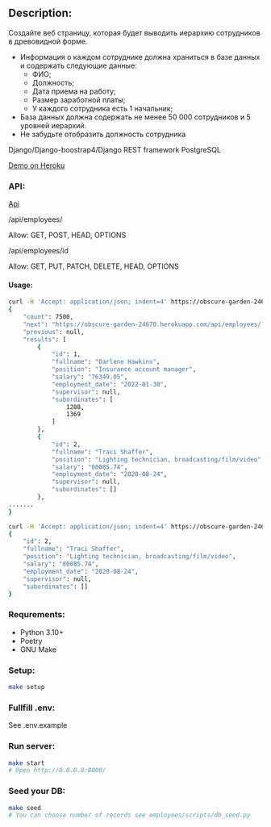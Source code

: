 ## Description:
Создайте веб страницу, которая будет выводить иерархию сотрудников в
древовидной форме.
* Информация о каждом сотруднике должна храниться в базе данных и
содержать следующие данные:
  * ФИО;
  * Должность;
  * Дата приема на работу;
  * Размер заработной платы;
  * У каждого сотрудника есть 1 начальник;
* База данных должна содержать не менее 50 000 сотрудников и 5 уровней
иерархий.
* Не забудьте отобразить должность сотрудника

Django/Django-boostrap4/Django REST framework
PostgreSQL

[Demo on Heroku](https://obscure-garden-24670.herokuapp.com/)

### API:

[Api](https://obscure-garden-24670.herokuapp.com/api/employees/)

/api/employees/

Allow: GET, POST, HEAD, OPTIONS

/api/employees/id

Allow: GET, PUT, PATCH, DELETE, HEAD, OPTIONS


#### Usage:
```bash
curl -H 'Accept: application/json; indent=4' https://obscure-garden-24670.herokuapp.com/api/employees/
{
    "count": 7500,
    "next": "https://obscure-garden-24670.herokuapp.com/api/employees/?page=2",
    "previous": null,
    "results": [
        {
            "id": 1,
            "fullname": "Darlene Hawkins",
            "position": "Insurance account manager",
            "salary": "76349.05",
            "employment_date": "2022-01-30",
            "supervisor": null,
            "subordinates": [
                1288,
                1369
            ]
        },
        {
            "id": 2,
            "fullname": "Traci Shaffer",
            "position": "Lighting technician, broadcasting/film/video",
            "salary": "80085.74",
            "employment_date": "2020-08-24",
            "supervisor": null,
            "subordinates": []
        },
.......
}
```
```bash
curl -H 'Accept: application/json; indent=4' https://obscure-garden-24670.herokuapp.com/api/employees/2
{
    "id": 2,
    "fullname": "Traci Shaffer",
    "position": "Lighting technician, broadcasting/film/video",
    "salary": "80085.74",
    "employment_date": "2020-08-24",
    "supervisor": null,
    "subordinates": []
}
```

### Requrements:
* Python 3.10+
* Poetry
* GNU Make

### Setup:
```bash
make setup
```
### Fullfill .env:
See .env.example

### Run server:
```bash
make start
# Open http://0.0.0.0:8000/
```
### Seed your DB:
```bash
make seed
# You can choose number of records see employees/scripts/db_seed.py
```
